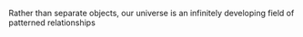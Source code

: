 Rather than separate objects, our universe is an infinitely developing field of patterned relationships